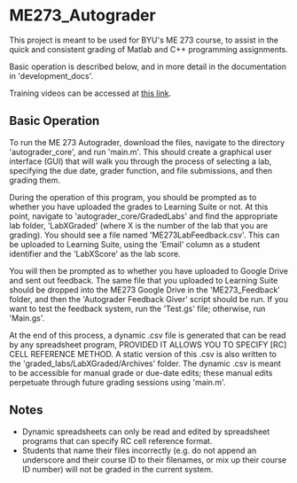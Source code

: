 # ME273_Autograder
This project is meant to be used for BYU's ME 273 course, to assist in the quick and consistent grading of Matlab and C++ programming assignments.

Basic operation is described below, and in more detail in the documentation in 'development_docs'.

Training videos can be accessed at [this link](https://www.youtube.com/channel/UCdVW8Mezn3Rv6SGG9mDs-9A/playlists).

## Basic Operation
To run the ME 273 Autograder, download the files, navigate to the directory 'autograder_core', and run 'main.m'. This should create a graphical user interface (GUI) that will walk you through the process of selecting a lab, specifying the due date, grader function, and file submissions, and then grading them.

During the operation of this program, you should be prompted as to whether you have uploaded the grades to Learning Suite or not. At this point, navigate to 'autograder_core/GradedLabs' and find the appropriate lab folder, 'LabXGraded' (where X is the number of the lab that you are grading). You should see a file named 'ME273LabFeedback.csv'. This can be uploaded to Learning Suite, using the 'Email' column as a student identifier and the 'LabXScore' as the lab score.

You will then be prompted as to whether you have uploaded to Google Drive and sent out feedback. The same file that you uploaded to Learning Suite should be dropped into the ME273 Google Drive in the 'ME273_Feedback' folder, and then the 'Autograder Feedback Giver' script should be run. If you want to test the feedback system, run the 'Test.gs' file; otherwise, run 'Main.gs'.

At the end of this process, a dynamic .csv file is generated that can be read by any spreadsheet program, PROVIDED IT ALLOWS YOU TO SPECIFY [RC] CELL REFERENCE METHOD. A static version of this .csv is also written to the 'graded_labs/LabXGraded/Archives' folder. The dynamic .csv is meant to be accessible for manual grade or due-date edits; these manual edits perpetuate through future grading sessions using 'main.m'.

## Notes
* Dynamic spreadsheets can only be read and edited by spreadsheet programs that can specify RC cell reference format.
* Students that name their files incorrectly (e.g. do not append an underscore and their course ID to their filenames, or mix up their course ID number) will not be graded in the current system.
